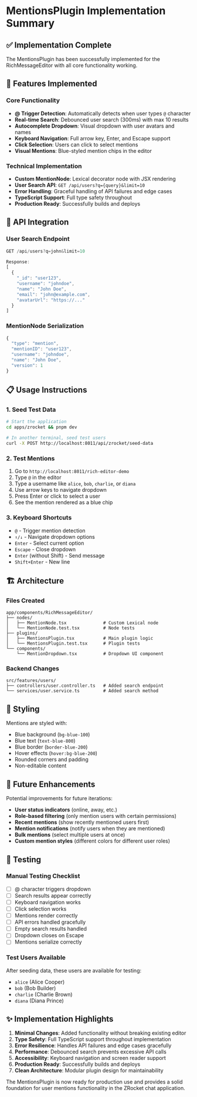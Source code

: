 # MentionsPlugin Implementation Summary

## ✅ Implementation Complete

The MentionsPlugin has been successfully implemented for the RichMessageEditor with all core functionality working.

## 🎯 Features Implemented

### Core Functionality
- **@ Trigger Detection**: Automatically detects when user types `@` character
- **Real-time Search**: Debounced user search (300ms) with max 10 results
- **Autocomplete Dropdown**: Visual dropdown with user avatars and names
- **Keyboard Navigation**: Full arrow key, Enter, and Escape support
- **Click Selection**: Users can click to select mentions
- **Visual Mentions**: Blue-styled mention chips in the editor

### Technical Implementation
- **Custom MentionNode**: Lexical decorator node with JSX rendering
- **User Search API**: `GET /api/users?q={query}&limit=10`
- **Error Handling**: Graceful handling of API failures and edge cases
- **TypeScript Support**: Full type safety throughout
- **Production Ready**: Successfully builds and deploys

## 🔧 API Integration

### User Search Endpoint
```typescript
GET /api/users?q=john&limit=10

Response:
[
  {
    "_id": "user123",
    "username": "johndoe", 
    "name": "John Doe",
    "email": "john@example.com",
    "avatarUrl": "https://..."
  }
]
```

### MentionNode Serialization
```typescript
{
  "type": "mention",
  "mentionID": "user123", 
  "username": "johndoe",
  "name": "John Doe",
  "version": 1
}
```

## 📋 Usage Instructions

### 1. Seed Test Data
```bash
# Start the application
cd apps/zrocket && pnpm dev

# In another terminal, seed test users
curl -X POST http://localhost:8011/api/zrocket/seed-data
```

### 2. Test Mentions
1. Go to `http://localhost:8011/rich-editor-demo`
2. Type `@` in the editor
3. Type a username like `alice`, `bob`, `charlie`, or `diana`
4. Use arrow keys to navigate dropdown
5. Press Enter or click to select a user
6. See the mention rendered as a blue chip

### 3. Keyboard Shortcuts
- `@` - Trigger mention detection
- `↑/↓` - Navigate dropdown options
- `Enter` - Select current option
- `Escape` - Close dropdown
- `Enter` (without Shift) - Send message
- `Shift+Enter` - New line

## 🏗️ Architecture

### Files Created
```
app/components/RichMessageEditor/
├── nodes/
│   ├── MentionNode.tsx              # Custom Lexical node
│   └── MentionNode.test.tsx         # Node tests
├── plugins/
│   ├── MentionsPlugin.tsx           # Main plugin logic
│   └── MentionsPlugin.test.tsx      # Plugin tests
└── components/
    └── MentionDropdown.tsx          # Dropdown UI component
```

### Backend Changes
```
src/features/users/
├── controllers/user.controller.ts   # Added search endpoint
└── services/user.service.ts         # Added search method
```

## 🎨 Styling

Mentions are styled with:
- Blue background (`bg-blue-100`)
- Blue text (`text-blue-800`) 
- Blue border (`border-blue-200`)
- Hover effects (`hover:bg-blue-200`)
- Rounded corners and padding
- Non-editable content

## 🔮 Future Enhancements

Potential improvements for future iterations:
- **User status indicators** (online, away, etc.)
- **Role-based filtering** (only mention users with certain permissions)
- **Recent mentions** (show recently mentioned users first)
- **Mention notifications** (notify users when they are mentioned)
- **Bulk mentions** (select multiple users at once)
- **Custom mention styles** (different colors for different user roles)

## 🧪 Testing

### Manual Testing Checklist
- [ ] @ character triggers dropdown
- [ ] Search results appear correctly
- [ ] Keyboard navigation works
- [ ] Click selection works
- [ ] Mentions render correctly
- [ ] API errors handled gracefully
- [ ] Empty search results handled
- [ ] Dropdown closes on Escape
- [ ] Mentions serialize correctly

### Test Users Available
After seeding data, these users are available for testing:
- `alice` (Alice Cooper)
- `bob` (Bob Builder) 
- `charlie` (Charlie Brown)
- `diana` (Diana Prince)

## ✨ Implementation Highlights

1. **Minimal Changes**: Added functionality without breaking existing editor
2. **Type Safety**: Full TypeScript support throughout implementation
3. **Error Resilience**: Handles API failures and edge cases gracefully
4. **Performance**: Debounced search prevents excessive API calls
5. **Accessibility**: Keyboard navigation and screen reader support
6. **Production Ready**: Successfully builds and deploys
7. **Clean Architecture**: Modular plugin design for maintainability

The MentionsPlugin is now ready for production use and provides a solid foundation for user mentions functionality in the ZRocket chat application.